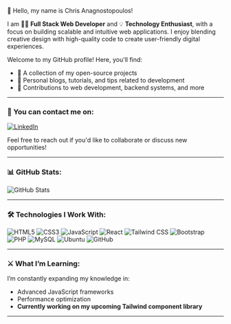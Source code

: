 👋 Hello, my name is Chris Anagnostopoulos! 

I am 🧑‍💻 **Full Stack Web Developer** and 💡 **Technology Enthusiast**, with a focus on building scalable and intuitive web applications. I enjoy blending creative design with high-quality code to create user-friendly digital experiences.

Welcome to my GitHub profile! Here, you'll find:

- 🚀 A collection of my open-source projects
- 📝 Personal blogs, tutorials, and tips related to development
- 🔧 Contributions to web development, backend systems, and more

---

### 📧 You can contact me on:
[![LinkedIn](https://img.shields.io/badge/LinkedIn-0077B5?style=flat&logo=linkedin&logoColor=white)](https://www.linkedin.com/in/yourprofile)

Feel free to reach out if you'd like to collaborate or discuss new opportunities!

---

### 📊 GitHub Stats:
![GitHub Stats](https://github-readme-stats.vercel.app/api?username=yourusername&show_icons=true&theme=radical)

---

### 🛠️ Technologies I Work With:
![HTML5](https://img.shields.io/badge/HTML5-E34F26?style=for-the-badge&logo=html5&logoColor=white)
![CSS3](https://img.shields.io/badge/CSS3-1572B6?style=for-the-badge&logo=css3&logoColor=white)
![JavaScript](https://img.shields.io/badge/JavaScript-F7DF1E?style=for-the-badge&logo=javascript&logoColor=black)
![React](https://img.shields.io/badge/React-61DAFB?style=for-the-badge&logo=react&logoColor=black)
![Tailwind CSS](https://img.shields.io/badge/TailwindCSS-38B2AC?style=for-the-badge&logo=tailwind-css&logoColor=white)
![Bootstrap](https://img.shields.io/badge/Bootstrap-563D7C?style=for-the-badge&logo=bootstrap&logoColor=white)
![PHP](https://img.shields.io/badge/PHP-777BB4?style=for-the-badge&logo=php&logoColor=white)
![MySQL](https://img.shields.io/badge/MySQL-4479A1?style=for-the-badge&logo=mysql&logoColor=white)
![Ubuntu](https://img.shields.io/badge/Ubuntu-E95420?style=for-the-badge&logo=ubuntu&logoColor=white)
![GitHub](https://img.shields.io/badge/GitHub-181717?style=for-the-badge&logo=github&logoColor=white)

---

### ⚔️ What I’m Learning:
I’m constantly expanding my knowledge in:
- Advanced JavaScript frameworks
- Performance optimization
- **Currently working on my upcoming Tailwind component library**

---
